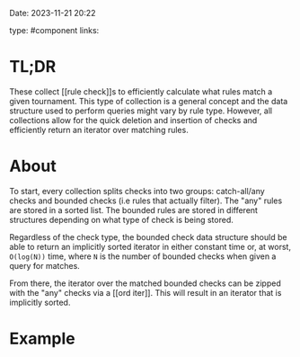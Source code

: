Date: 2023-11-21 20:22

type: #component
links: 

# TL;DR
These collect [[rule check]]s to efficiently calculate what rules match a given tournament. This type of collection is a general concept and the data structure used to perform queries might vary by rule type. However, all collections allow for the quick deletion and insertion of checks and efficiently return an iterator over matching rules.

# About
To start, every collection splits checks into two groups: catch-all/any checks and bounded checks (i.e rules that actually filter). The "any" rules are stored in a sorted list. The bounded rules are stored in different structures depending on what type of check is being stored. 

Regardless of the check type, the bounded check data structure should be able to return an implicitly sorted iterator in either constant time or, at worst, `O(log(N))` time, where `N` is the number of bounded checks when given a query for matches.

From there, the iterator over the matched bounded checks can be zipped with the "any" checks via a [[ord iter]]. This will result in an iterator that is implicitly sorted.

# Example

